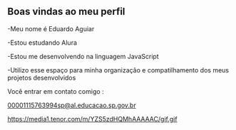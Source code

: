 ## Boas vindas ao meu perfil

-Meu nome é Eduardo Aguiar

-Estou estudando Alura

-Estou me desenvolvendo na linguagem JavaScript

-Utilizo esse espaço para minha organização e compatilhamento dos meus projetos desenvolvidos

Você entrar em contato comigo :

00001115763994sp@al.educacao.sp.gov.br

https://media1.tenor.com/m/YZS5zdHQMhAAAAAC/gif.gif
